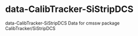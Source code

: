 # data-CalibTracker-SiStripDCS
data-CalibTracker-SiStripDCS
Data for cmssw package CalibTracker/SiStripDCS
